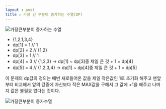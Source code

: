 ```yaml
---
layout : post
title : 가장 긴 부분이 증가하는 수열(DP)
---
```


![가장큰부분이 증가하는 수열](https://user-images.githubusercontent.com/78638160/137580254-38ed7e7a-763c-4b79-9540-24a56c670125.PNG)


* {1,2,1,3,4}
* dp[1] = 1 // 1
* dp[2] = 2 // {1,2}
* dp[3] = 1 // 1
* dp[4] = 3 // {1,2,3} -> dp[1] ~ dp[3]중 제일 큰 것 + 1 = dp[4]
* dp[5] = 4  // {1,2,3,4} -> dp[1] ~ dp[4]중 제일 큰 것 + 1 = dp[5]

이 문제의 dp값의 정의는 매번 새로들어온 값을 제일 작은값인 1로 초기화 해주고 
맨앞부터 비교해서 앞의 값중에 자신보다 작은 MAX값을 구해서 그 값에 +1을 해주고 나머지 값은 볼필요 없다는 것이다.

![가장큰부분이 증가수열](https://user-images.githubusercontent.com/78638160/137580346-5291543d-7dea-4671-a050-67e72593100e.PNG)
